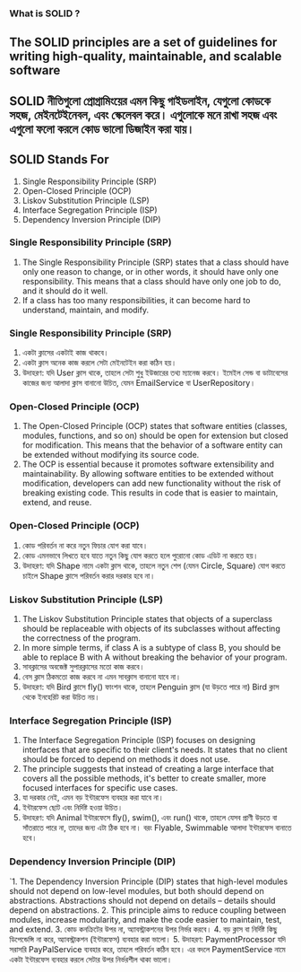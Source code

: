 ### What is SOLID ?
## The SOLID principles are a set of guidelines for writing high-quality, maintainable, and scalable software
## SOLID নীতিগুলো প্রোগ্রামিংয়ের এমন কিছু গাইডলাইন, যেগুলো কোডকে সহজ, মেইনটেইনেবল, এবং স্কেলেবল করে। এগুলোকে মনে রাখা সহজ এবং এগুলো ফলো করলে কোড ভালো ডিজাইন করা যায়।
## SOLID Stands For
  1. Single Responsibility Principle (SRP)
  2. Open-Closed Principle (OCP)
  3. Liskov Substitution Principle (LSP)
  4. Interface Segregation Principle (ISP)
  5. Dependency Inversion Principle (DIP)
     
### Single Responsibility Principle (SRP)
  1. The Single Responsibility Principle (SRP) states that a class should have only one reason to change, or in other words, it should have only one responsibility. This means that a class should have only one job to do, and it should do it well.
  2. If a class has too many responsibilities, it can become hard to understand, maintain, and modify.
### Single Responsibility Principle (SRP)
  1. একটা ক্লাসের একটাই কাজ থাকবে।
  2. একটা ক্লাস অনেক কাজ করলে সেটা মেইনটেইন করা কঠিন হয়।
  3. উদাহরণ: যদি User ক্লাস থাকে, তাহলে সেটা শুধু ইউজারের তথ্য ম্যানেজ করবে। ইমেইল সেন্ড বা ডাটাবেসের কাজের জন্য আলাদা ক্লাস বানানো উচিত, যেমন EmailService বা UserRepository।

### Open-Closed Principle (OCP)
  1. The Open-Closed Principle (OCP) states that software entities (classes, modules, functions, and so on) should be open for extension but closed for modification. This means that the behavior of a software entity can be extended without modifying its source code.
  2. The OCP is essential because it promotes software extensibility and maintainability. By allowing software entities to be extended without modification, developers can add new functionality without the risk of breaking existing code. This results in code that is easier to maintain, extend, and reuse.
### Open-Closed Principle (OCP)
  1. কোড পরিবর্তন না করে নতুন ফিচার যোগ করা যাবে।
  2. কোড এমনভাবে লিখতে হবে যাতে নতুন কিছু যোগ করতে হলে পুরোনো কোড এডিট না করতে হয়।
  3. উদাহরণ: যদি Shape নামে একটা ক্লাস থাকে, তাহলে নতুন শেপ (যেমন Circle, Square) যোগ করতে চাইলে Shape ক্লাসে পরিবর্তন করার দরকার হবে না।

### Liskov Substitution Principle (LSP)
  1. The Liskov Substitution Principle states that objects of a superclass should be replaceable with objects of its subclasses without affecting the correctness of the program.
  2. In more simple terms, if class A is a subtype of class B, you should be able to replace B with A without breaking the behavior of your program.
  3. সাবক্লাসের অবজেক্ট সুপারক্লাসের মতো কাজ করবে।
  4. বেস ক্লাস ঠিকমতো কাজ করবে না এমন সাবক্লাস বানানো যাবে না।
  5. উদাহরণ: যদি Bird ক্লাসে fly() ফাংশন থাকে, তাহলে Penguin ক্লাস (যা উড়তে পারে না) Bird ক্লাস থেকে ইনহেরিট করা উচিত নয়।

### Interface Segregation Principle (ISP)
  1. The Interface Segregation Principle (ISP) focuses on designing interfaces that are specific to their client's needs. It states that no client should be forced to depend on methods it does not use.
  2. The principle suggests that instead of creating a large interface that covers all the possible methods, it's better to create smaller, more focused interfaces for specific use cases.
  3. যা দরকার নেই, এমন বড় ইন্টারফেস ব্যবহার করা যাবে না।
  4. ইন্টারফেস ছোট এবং নির্দিষ্ট হওয়া উচিত।
  5. উদাহরণ: যদি Animal ইন্টারফেসে fly(), swim(), এবং run() থাকে, তাহলে যেসব প্রাণী উড়তে বা সাঁতরাতে পারে না, তাদের জন্য এটা ঠিক হবে না। বরং Flyable, Swimmable আলাদা ইন্টারফেস বানাতে হবে।

### Dependency Inversion Principle (DIP)
  `1. The Dependency Inversion Principle (DIP) states that high-level modules should not depend on low-level modules, but both should depend on abstractions. Abstractions should not depend on details – details should depend on abstractions.
  2. This principle aims to reduce coupling between modules, increase modularity, and make the code easier to maintain, test, and extend.
  3. কোড কনক্রিটের উপর না, অ্যাবস্ট্রাকশনের উপর নির্ভর করবে।
  4. বড় ক্লাস বা নির্দিষ্ট কিছু ডিপেন্ডেন্সি না করে, অ্যাবস্ট্রাকশন (ইন্টারফেস) ব্যবহার করা ভালো।
  5. উদাহরণ: PaymentProcessor যদি সরাসরি PayPalService ব্যবহার করে, তাহলে পরিবর্তন কঠিন হবে। এর বদলে PaymentService নামে একটা ইন্টারফেস ব্যবহার করলে সেটার উপর নির্ভরশীল থাকা ভালো।







